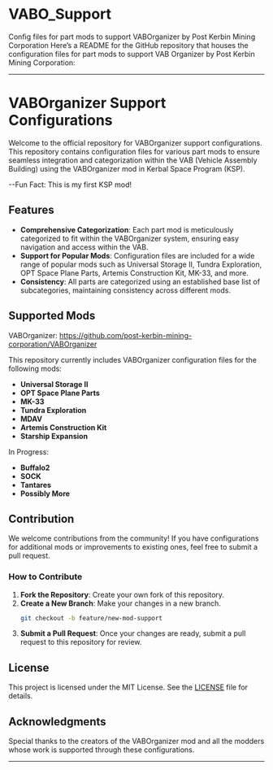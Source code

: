 # VABO_Support
Config files for part mods to support VABOrganizer by  Post Kerbin Mining Corporation
Here’s a README for the GitHub repository that houses the configuration files for part mods to support VAB Organizer by Post Kerbin Mining Corporation:

---

# VABOrganizer Support Configurations

Welcome to the official repository for VABOrganizer support configurations. This repository contains configuration files for various part mods to ensure seamless integration and categorization within the VAB (Vehicle Assembly Building) using the VABOrganizer mod in Kerbal Space Program (KSP).

--Fun Fact: This is my first KSP mod!

## Features

- **Comprehensive Categorization**: Each part mod is meticulously categorized to fit within the VABOrganizer system, ensuring easy navigation and access within the VAB.
- **Support for Popular Mods**: Configuration files are included for a wide range of popular mods such as Universal Storage II, Tundra Exploration, OPT Space Plane Parts, Artemis Construction Kit, MK-33, and more.
- **Consistency**: All parts are categorized using an established base list of subcategories, maintaining consistency across different mods.

## Supported Mods

VABOrganizer: https://github.com/post-kerbin-mining-corporation/VABOrganizer

This repository currently includes VABOrganizer configuration files for the following mods:

- **Universal Storage II**
- **OPT Space Plane Parts**
- **MK-33**
- **Tundra Exploration**
- **MDAV**
- **Artemis Construction Kit**
- **Starship Expansion**

In Progress:
- **Buffalo2**
- **SOCK**
- **Tantares**
- **Possibly More**


## Contribution

We welcome contributions from the community! If you have configurations for additional mods or improvements to existing ones, feel free to submit a pull request.

### How to Contribute

1. **Fork the Repository**: Create your own fork of this repository.
2. **Create a New Branch**: Make your changes in a new branch.
   ```bash
   git checkout -b feature/new-mod-support
   ```
3. **Submit a Pull Request**: Once your changes are ready, submit a pull request to this repository for review.

## License

This project is licensed under the MIT License. See the [LICENSE](LICENSE) file for details.

## Acknowledgments

Special thanks to the creators of the VABOrganizer mod and all the modders whose work is supported through these configurations.

---
